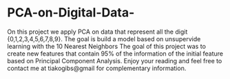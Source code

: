 # PCA-on-Digital-Data-
On this project we apply PCA on data that represent all the digit {0,1,2,3,4,5,6,7,8,9}. The goal is build a model  based on unsupervide learning with the 10 Nearest Neighbors
The goal of this project was to create new features that contain 95% of the information of the initial feature based on Principal Component Analysis. 
Enjoy your reading and feel free to contact me at tiakogibs@gmail for complementary information.

